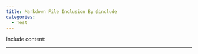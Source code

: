 ```yaml
---
title: Markdown File Inclusion By @include
categories:
  - Test
---
```


Include content:

<!-- @include: @/snippets/md/test.md -->

---

<!-- @include: ../posts/markdown.md{9,} -->
